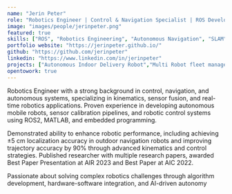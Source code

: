 ```yaml
---
name: "Jerin Peter"
role: "Robotics Engineer | Control & Navigation Specialist | ROS Developer | Maker"
image: "images/people/jerinpeter.png"
featured: true
skills: ["ROS", "Robotics Engineering", "Autonomous Navigation", "SLAM"]
portfolio website: "https://jerinpeter.github.io/"
github: "https://github.com/jerinpeter"
linkedin: "https://www.linkedin.com/in/jerinpeter"
projects: ["Autonomous Indoor Delivery Robot","Multi Robot fleet management using Open-RMF"]
opentowork: true
---
```

Robotics Engineer with a strong background in control, navigation, and autonomous systems, specializing in kinematics, sensor fusion, and real-time robotics applications. Proven experience in developing autonomous mobile robots, sensor calibration pipelines, and robotic control systems using ROS2, MATLAB, and embedded programming.

Demonstrated ability to enhance robotic performance, including achieving ±5 cm localization accuracy in outdoor navigation robots and improving trajectory accuracy by 90% through advanced kinematics and control strategies. Published researcher with multiple research papers, awarded Best Paper Presentation at AIR 2023 and Best Paper at AIC 2022.

Passionate about solving complex robotics challenges through algorithm development, hardware-software integration, and AI-driven autonomy
